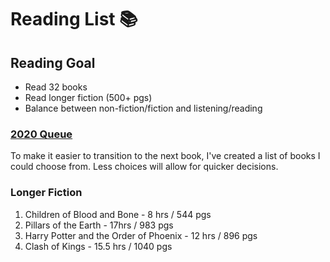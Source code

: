 # Reading List :books:

## Reading Goal 
- Read 32 books
- Read longer fiction (500+ pgs)
- Balance between non-fiction/fiction and listening/reading

### [2020 Queue](https://www.goodreads.com/review/list/3402800-candi?shelf=2020-queue)
To make it easier to transition to the next book, I've created a list of books I could choose from. Less choices will allow for quicker decisions. 

### Longer Fiction
1. Children of Blood and Bone - 8 hrs / 544 pgs
2. Pillars of the Earth - 17hrs / 983 pgs
3. Harry Potter and the Order of Phoenix - 12 hrs / 896 pgs
4. Clash of Kings - 15.5 hrs / 1040 pgs
